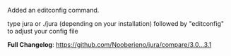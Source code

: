 Added an editconfig command.

type jura or ./jura (depending on your installation) followed by "editconfig" to adjust your config file

**Full Changelog**: https://github.com/Nooberieno/jura/compare/3.0...3.1